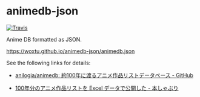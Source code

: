 # animedb-json

[![Travis](https://img.shields.io/travis/woxtu/animedb-json.svg?style=flat-square)](https://travis-ci.org/woxtu/animedb-json)

Anime DB formatted as JSON.

https://woxtu.github.io/animedb-json/animedb.json

See the following links for details:

- [anilogia/animedb: 約100年に渡るアニメ作品リストデータベース - GitHub](https://github.com/anilogia/animedb)

- [100年分のアニメ作品リストを Excel データで公開した - 本しゃぶり](http://honeshabri.hatenablog.com/entry/animedb_shared)
